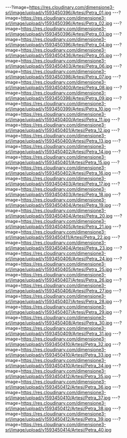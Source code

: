 ---?image=https://res.cloudinary.com/dimensione3-srl/image/upload/v1593450396/Artesi/Petra_01.jpg
---?image=https://res.cloudinary.com/dimensione3-srl/image/upload/v1593450396/Artesi/Petra_02.jpg
---?image=https://res.cloudinary.com/dimensione3-srl/image/upload/v1593450396/Artesi/Petra_03.jpg
---?image=https://res.cloudinary.com/dimensione3-srl/image/upload/v1593450396/Artesi/Petra_04.jpg
---?image=https://res.cloudinary.com/dimensione3-srl/image/upload/v1593450436/Artesi/Petra_05.jpg
---?image=https://res.cloudinary.com/dimensione3-srl/image/upload/v1593450403/Artesi/Petra_06.jpg
---?image=https://res.cloudinary.com/dimensione3-srl/image/upload/v1593450398/Artesi/Petra_07.jpg
---?image=https://res.cloudinary.com/dimensione3-srl/image/upload/v1593450400/Artesi/Petra_08.jpg
---?image=https://res.cloudinary.com/dimensione3-srl/image/upload/v1593450398/Artesi/Petra_09.jpg
---?image=https://res.cloudinary.com/dimensione3-srl/image/upload/v1593450399/Artesi/Petra_10.jpg
---?image=https://res.cloudinary.com/dimensione3-srl/image/upload/v1593450400/Artesi/Petra_11.jpg
---?image=https://res.cloudinary.com/dimensione3-srl/image/upload/v1593450401/Artesi/Petra_12.jpg
---?image=https://res.cloudinary.com/dimensione3-srl/image/upload/v1593450400/Artesi/Petra_13.jpg
---?image=https://res.cloudinary.com/dimensione3-srl/image/upload/v1593450402/Artesi/Petra_14.jpg
---?image=https://res.cloudinary.com/dimensione3-srl/image/upload/v1593450401/Artesi/Petra_15.jpg
---?image=https://res.cloudinary.com/dimensione3-srl/image/upload/v1593450402/Artesi/Petra_16.jpg
---?image=https://res.cloudinary.com/dimensione3-srl/image/upload/v1593450403/Artesi/Petra_17.jpg
---?image=https://res.cloudinary.com/dimensione3-srl/image/upload/v1593450403/Artesi/Petra_18.jpg
---?image=https://res.cloudinary.com/dimensione3-srl/image/upload/v1593450404/Artesi/Petra_19.jpg
---?image=https://res.cloudinary.com/dimensione3-srl/image/upload/v1593450404/Artesi/Petra_20.jpg
---?image=https://res.cloudinary.com/dimensione3-srl/image/upload/v1593450405/Artesi/Petra_21.jpg
---?image=https://res.cloudinary.com/dimensione3-srl/image/upload/v1593450411/Artesi/Petra_22.jpg
---?image=https://res.cloudinary.com/dimensione3-srl/image/upload/v1593450404/Artesi/Petra_23.jpg
---?image=https://res.cloudinary.com/dimensione3-srl/image/upload/v1593450406/Artesi/Petra_24.jpg
---?image=https://res.cloudinary.com/dimensione3-srl/image/upload/v1593450405/Artesi/Petra_25.jpg
---?image=https://res.cloudinary.com/dimensione3-srl/image/upload/v1593450407/Artesi/Petra_26.jpg
---?image=https://res.cloudinary.com/dimensione3-srl/image/upload/v1593450406/Artesi/Petra_27.jpg
---?image=https://res.cloudinary.com/dimensione3-srl/image/upload/v1593450407/Artesi/Petra_28.jpg
---?image=https://res.cloudinary.com/dimensione3-srl/image/upload/v1593450407/Artesi/Petra_29.jpg
---?image=https://res.cloudinary.com/dimensione3-srl/image/upload/v1593450408/Artesi/Petra_30.jpg
---?image=https://res.cloudinary.com/dimensione3-srl/image/upload/v1593450409/Artesi/Petra_31.jpg
---?image=https://res.cloudinary.com/dimensione3-srl/image/upload/v1593450410/Artesi/Petra_32.jpg
---?image=https://res.cloudinary.com/dimensione3-srl/image/upload/v1593450410/Artesi/Petra_33.jpg
---?image=https://res.cloudinary.com/dimensione3-srl/image/upload/v1593450410/Artesi/Petra_34.jpg
---?image=https://res.cloudinary.com/dimensione3-srl/image/upload/v1593450412/Artesi/Petra_35.jpg
---?image=https://res.cloudinary.com/dimensione3-srl/image/upload/v1593450412/Artesi/Petra_36.jpg
---?image=https://res.cloudinary.com/dimensione3-srl/image/upload/v1593450410/Artesi/Petra_37.jpg
---?image=https://res.cloudinary.com/dimensione3-srl/image/upload/v1593450412/Artesi/Petra_38.jpg
---?image=https://res.cloudinary.com/dimensione3-srl/image/upload/v1593450412/Artesi/Petra_39.jpg
---?image=https://res.cloudinary.com/dimensione3-srl/image/upload/v1593450414/Artesi/Petra_40.jpg